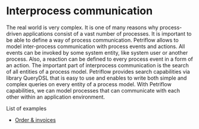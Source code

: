 # Interprocess communication

The real world is very complex. It is one of many reasons why process-driven
applications consist of a vast number of processes. It is important to be able to
define a way of process communication. Petriflow allows to model inter-process
communication with process events and actions. All events can be invoked by
some system entity, like system user or another process. Also, a reaction can be
defined to every process event in a form of an action. The important part of interprocess communication is the search of all entities of a process model. Petriflow
provides search capabilities via library QueryDSL that is easy to use and enables
to write both simple and complex queries on every entity of a process model.
With Petriflow capabilities, we can model processes that can communicate with
each other within an application environment.

List of examples

* [Order & invoices](examples/inter_process_communication/order-invoices/order_invoices.md)